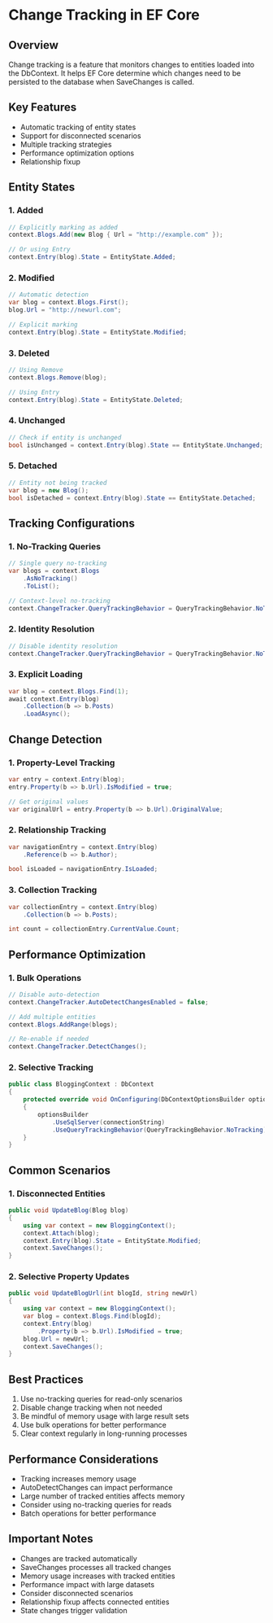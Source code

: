 # Change Tracking in EF Core

## Overview

Change tracking is a feature that monitors changes to entities loaded into the DbContext. It helps EF Core determine which changes need to be persisted to the database when SaveChanges is called.

## Key Features

- Automatic tracking of entity states
- Support for disconnected scenarios
- Multiple tracking strategies
- Performance optimization options
- Relationship fixup

## Entity States

### 1. Added

```csharp
// Explicitly marking as added
context.Blogs.Add(new Blog { Url = "http://example.com" });

// Or using Entry
context.Entry(blog).State = EntityState.Added;
```

### 2. Modified

```csharp
// Automatic detection
var blog = context.Blogs.First();
blog.Url = "http://newurl.com";

// Explicit marking
context.Entry(blog).State = EntityState.Modified;
```

### 3. Deleted

```csharp
// Using Remove
context.Blogs.Remove(blog);

// Using Entry
context.Entry(blog).State = EntityState.Deleted;
```

### 4. Unchanged

```csharp
// Check if entity is unchanged
bool isUnchanged = context.Entry(blog).State == EntityState.Unchanged;
```

### 5. Detached

```csharp
// Entity not being tracked
var blog = new Blog();
bool isDetached = context.Entry(blog).State == EntityState.Detached;
```

## Tracking Configurations

### 1. No-Tracking Queries

```csharp
// Single query no-tracking
var blogs = context.Blogs
    .AsNoTracking()
    .ToList();

// Context-level no-tracking
context.ChangeTracker.QueryTrackingBehavior = QueryTrackingBehavior.NoTracking;
```

### 2. Identity Resolution

```csharp
// Disable identity resolution
context.ChangeTracker.QueryTrackingBehavior = QueryTrackingBehavior.NoTrackingWithIdentityResolution;
```

### 3. Explicit Loading

```csharp
var blog = context.Blogs.Find(1);
await context.Entry(blog)
    .Collection(b => b.Posts)
    .LoadAsync();
```

## Change Detection

### 1. Property-Level Tracking

```csharp
var entry = context.Entry(blog);
entry.Property(b => b.Url).IsModified = true;

// Get original values
var originalUrl = entry.Property(b => b.Url).OriginalValue;
```

### 2. Relationship Tracking

```csharp
var navigationEntry = context.Entry(blog)
    .Reference(b => b.Author);

bool isLoaded = navigationEntry.IsLoaded;
```

### 3. Collection Tracking

```csharp
var collectionEntry = context.Entry(blog)
    .Collection(b => b.Posts);

int count = collectionEntry.CurrentValue.Count;
```

## Performance Optimization

### 1. Bulk Operations

```csharp
// Disable auto-detection
context.ChangeTracker.AutoDetectChangesEnabled = false;

// Add multiple entities
context.Blogs.AddRange(blogs);

// Re-enable if needed
context.ChangeTracker.DetectChanges();
```

### 2. Selective Tracking

```csharp
public class BloggingContext : DbContext
{
    protected override void OnConfiguring(DbContextOptionsBuilder optionsBuilder)
    {
        optionsBuilder
            .UseSqlServer(connectionString)
            .UseQueryTrackingBehavior(QueryTrackingBehavior.NoTracking);
    }
}
```

## Common Scenarios

### 1. Disconnected Entities

```csharp
public void UpdateBlog(Blog blog)
{
    using var context = new BloggingContext();
    context.Attach(blog);
    context.Entry(blog).State = EntityState.Modified;
    context.SaveChanges();
}
```

### 2. Selective Property Updates

```csharp
public void UpdateBlogUrl(int blogId, string newUrl)
{
    using var context = new BloggingContext();
    var blog = context.Blogs.Find(blogId);
    context.Entry(blog)
        .Property(b => b.Url).IsModified = true;
    blog.Url = newUrl;
    context.SaveChanges();
}
```

## Best Practices

1. Use no-tracking queries for read-only scenarios
2. Disable change tracking when not needed
3. Be mindful of memory usage with large result sets
4. Use bulk operations for better performance
5. Clear context regularly in long-running processes

## Performance Considerations

- Tracking increases memory usage
- AutoDetectChanges can impact performance
- Large number of tracked entities affects memory
- Consider using no-tracking queries for reads
- Batch operations for better performance

## Important Notes

- Changes are tracked automatically
- SaveChanges processes all tracked changes
- Memory usage increases with tracked entities
- Performance impact with large datasets
- Consider disconnected scenarios
- Relationship fixup affects connected entities
- State changes trigger validation

